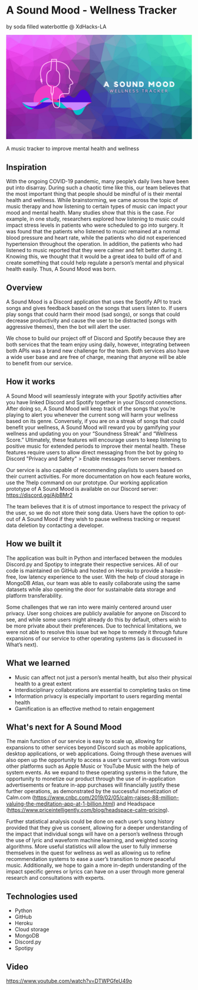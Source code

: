 # A Sound Mood - Wellness Tracker

by soda filled waterbottle @ XdHacks-LA

![logo](https://github.com/underHA/xdhacks-la-2020/blob/master/logo.png)

A music tracker to improve mental health and wellness

## Inspiration

With the ongoing COVID-19 pandemic, many people’s daily lives have been put into disarray. During such a chaotic time like this, our team believes that the most important thing that people should be mindful of is their mental health and wellness. While brainstorming, we came across the topic of music therapy and how listening to certain types of music can impact your mood and mental health. Many studies show that this is the case. For example, in one study, researchers explored how listening to  music could impact stress levels in patients who were scheduled to go into surgery. It was found that the patients who listened to music remained at a normal blood pressure and heart rate, while the patients who did not experienced hypertension throughout the operation. In addition, the patients who had listened to music reported that they were calmer and felt better during it. Knowing this, we thought that it would be a great idea to build off of and create something that could help regulate a person’s mental and physical health easily. Thus, A Sound Mood was born.

## Overview

A Sound Mood is a Discord application that uses the Spotify API to track songs and gives feedback based on the songs that users listen to. If users play songs that could harm their mood (sad songs), or songs that could decrease productivity and cause the user to be distracted (songs with aggressive themes), then the bot will alert the user. 

We chose to build our project off of Discord and Spotify because they are both services that the team enjoy using daily, however, integrating between both APIs was a brand new challenge for the team. Both services also have a wide user base and are free of charge, meaning that anyone will be able to benefit from our service.

## How it works

A Sound Mood will seamlessly integrate with your Spotify activities after you have linked Discord and Spotify together in your Discord connections. After doing so, A Sound Mood will keep track of the songs that you’re playing to alert you whenever the current song will harm your wellness based on its genre. Conversely, if you are on a streak of songs that could benefit your wellness, A Sound Mood will reward you by gamifying your wellness and updating you on your “Soundness Streak” and “Wellness Score.” Ultimately, these features will encourage users to keep listening to positive music for extended periods to improve their mental health. These features require users to allow direct messaging from the bot by going to Discord "Privacy and Safety" > Enable messages from server members. 

Our service is also capable of recommending playlists to users based on their current activities. For more documentation on how each feature works, use the ?help command on our prototype. Our working application prototype of A Sound Mood is available on our Discord server: https://discord.gg/AjbBMr2 

The team believes that it is of utmost importance to respect the privacy of the user, so we do not store their song data. Users have the option to opt-out of A Sound Mood if they wish to pause wellness tracking or request data deletion by contacting a developer.


## How we built it

The application was built in Python and interfaced between the modules Discord.py and Spotipy to integrate their respective services. All of our code is maintained on GitHub and hosted on Heroku to provide a hassle-free, low latency experience to the user. With the help of cloud storage in MongoDB Atlas, our team was able to easily collaborate using the same datasets while also opening the door for sustainable data storage and platform transferability.

Some challenges that we ran into were mainly centered around user privacy. User song choices are publicly available for anyone on Discord to see, and while some users might already do this by default, others wish to be more private about their preferences. Due to technical limitations, we were not able to resolve this issue but we hope to remedy it through future expansions of our service to other operating systems (as is discussed in What’s next).

## What we learned

- Music can affect not just a person’s mental health, but also their physical health to a great extent
- Interdisciplinary collaborations are essential to completing tasks on time
- Information privacy is especially important to users regarding mental health
- Gamification is an effective method to retain engagement

## What's next for A Sound Mood

The main function of our service is easy to scale up, allowing for expansions to other services beyond Discord such as mobile applications, desktop applications, or web applications. Going through these avenues will also open up the opportunity to access a user’s current songs from various other platforms such as Apple Music or YouTube Music with the help of system events. As we expand to these operating systems in the future, the opportunity to monetize our product through the use of in-application advertisements or feature in-app purchases will financially justify these further operations, as demonstrated by the successful monetization of Calm.com (https://www.cnbc.com/2019/02/05/calm-raises-88-million-valuing-the-meditation-app-at-1-billion.html) and Headspace (https://www.priceintelligently.com/blog/headspace-calm-pricing).

Further statistical analysis could be done on each user’s song history provided that they give us consent, allowing for a deeper understanding of the impact that individual songs will have on a person’s wellness through the use of lyric and waveform machine learning, and weighted scoring algorithms. More useful statistics will allow the user to fully immerse themselves in the quest for wellness as well as allowing us to refine recommendation systems to ease a user’s transition to more peaceful music. Additionally, we hope to gain a more in-depth understanding of the impact specific genres or lyrics can have on a user through more general research and consultations with experts.


## Technologies used

- Python
- GitHub
- Heroku
- Cloud storage
- MongoDB
- Discord.py
- Spotipy

## Video

https://www.youtube.com/watch?v=DTWPGfeU49o
